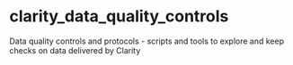 # clarity_data_quality_controls
Data quality controls and protocols - scripts and tools to explore and keep checks on data delivered by Clarity
